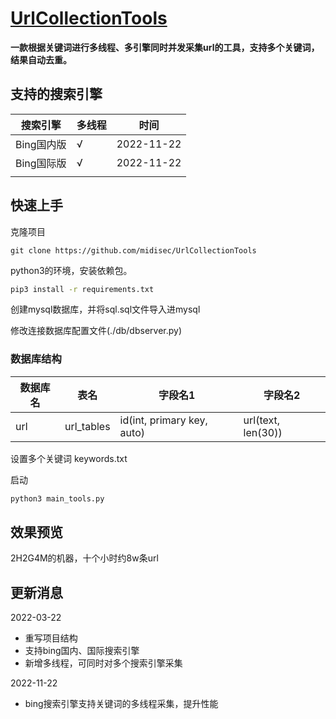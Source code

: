 # [UrlCollectionTools](https://github.com/midisec/UrlCollectionTools)

**一款根据关键词进行多线程、多引擎同时并发采集url的工具，支持多个关键词，结果自动去重。**



## 支持的搜索引擎

| 搜索引擎   | 多线程 | 时间       |
| ---------- | ------ | ---------- |
| Bing国内版 | √      | 2022-11-22 |
| Bing国际版 | √      | 2022-11-22 |
|            |        |            |




## 快速上手

克隆项目

```
git clone https://github.com/midisec/UrlCollectionTools
```

python3的环境，安装依赖包。

```bash
pip3 install -r requirements.txt
```

创建mysql数据库，并将sql.sql文件导入进mysql

修改连接数据库配置文件(./db/dbserver.py)



### 数据库结构

| 数据库名 | 表名       | 字段名1                    | 字段名2            |
| -------- | ---------- | -------------------------- | ------------------ |
| url      | url_tables | id(int, primary key, auto) | url(text, len(30)) |

设置多个关键词 keywords.txt

启动

```bash
python3 main_tools.py
```




## 效果预览

2H2G4M的机器，十个小时约8w条url



## 更新消息

2022-03-22


* 重写项目结构
* 支持bing国内、国际搜索引擎
* 新增多线程，可同时对多个搜索引擎采集

2022-11-22

* bing搜索引擎支持关键词的多线程采集，提升性能
